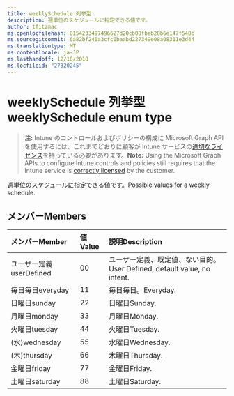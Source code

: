 ```yaml
---
title: weeklySchedule 列挙型
description: 週単位のスケジュールに指定できる値です。
author: tfitzmac
ms.openlocfilehash: 8154233497496627d20cb08fbeb28b6e147f548b
ms.sourcegitcommit: 6a82bf240a3cfc0baabd227349e08a08311e3d44
ms.translationtype: MT
ms.contentlocale: ja-JP
ms.lasthandoff: 12/18/2018
ms.locfileid: "27320245"
---
```

# <a name="weeklyschedule-enum-type"></a><span data-ttu-id="4b1b1-103">weeklySchedule 列挙型</span><span class="sxs-lookup"><span data-stu-id="4b1b1-103">weeklySchedule enum type</span></span>

> <span data-ttu-id="4b1b1-104">**注:** Intune のコントロールおよびポリシーの構成に Microsoft Graph API を使用するには、これまでどおりに顧客が Intune サービスの[適切なライセンス](https://go.microsoft.com/fwlink/?linkid=839381)を持っている必要があります。</span><span class="sxs-lookup"><span data-stu-id="4b1b1-104">**Note:** Using the Microsoft Graph APIs to configure Intune controls and policies still requires that the Intune service is [correctly licensed](https://go.microsoft.com/fwlink/?linkid=839381) by the customer.</span></span>

<span data-ttu-id="4b1b1-105">週単位のスケジュールに指定できる値です。</span><span class="sxs-lookup"><span data-stu-id="4b1b1-105">Possible values for a weekly schedule.</span></span>
## <a name="members"></a><span data-ttu-id="4b1b1-106">メンバー</span><span class="sxs-lookup"><span data-stu-id="4b1b1-106">Members</span></span>
|<span data-ttu-id="4b1b1-107">メンバー</span><span class="sxs-lookup"><span data-stu-id="4b1b1-107">Member</span></span>|<span data-ttu-id="4b1b1-108">値</span><span class="sxs-lookup"><span data-stu-id="4b1b1-108">Value</span></span>|<span data-ttu-id="4b1b1-109">説明</span><span class="sxs-lookup"><span data-stu-id="4b1b1-109">Description</span></span>|
|:---|:---|:---|
|<span data-ttu-id="4b1b1-110">ユーザー定義</span><span class="sxs-lookup"><span data-stu-id="4b1b1-110">userDefined</span></span>|<span data-ttu-id="4b1b1-111">0</span><span class="sxs-lookup"><span data-stu-id="4b1b1-111">0</span></span>|<span data-ttu-id="4b1b1-112">ユーザー定義、既定値、ない目的。</span><span class="sxs-lookup"><span data-stu-id="4b1b1-112">User Defined, default value, no intent.</span></span>|
|<span data-ttu-id="4b1b1-113">毎日毎日</span><span class="sxs-lookup"><span data-stu-id="4b1b1-113">everyday</span></span>|<span data-ttu-id="4b1b1-114">1</span><span class="sxs-lookup"><span data-stu-id="4b1b1-114">1</span></span>|<span data-ttu-id="4b1b1-115">毎日毎日。</span><span class="sxs-lookup"><span data-stu-id="4b1b1-115">Everyday.</span></span>|
|<span data-ttu-id="4b1b1-116">日曜日</span><span class="sxs-lookup"><span data-stu-id="4b1b1-116">sunday</span></span>|<span data-ttu-id="4b1b1-117">2</span><span class="sxs-lookup"><span data-stu-id="4b1b1-117">2</span></span>|<span data-ttu-id="4b1b1-118">日曜日</span><span class="sxs-lookup"><span data-stu-id="4b1b1-118">Sunday.</span></span>|
|<span data-ttu-id="4b1b1-119">月曜日</span><span class="sxs-lookup"><span data-stu-id="4b1b1-119">monday</span></span>|<span data-ttu-id="4b1b1-120">3</span><span class="sxs-lookup"><span data-stu-id="4b1b1-120">3</span></span>|<span data-ttu-id="4b1b1-121">月曜日</span><span class="sxs-lookup"><span data-stu-id="4b1b1-121">Monday.</span></span>|
|<span data-ttu-id="4b1b1-122">火曜日</span><span class="sxs-lookup"><span data-stu-id="4b1b1-122">tuesday</span></span>|<span data-ttu-id="4b1b1-123">4</span><span class="sxs-lookup"><span data-stu-id="4b1b1-123">4</span></span>|<span data-ttu-id="4b1b1-124">火曜日</span><span class="sxs-lookup"><span data-stu-id="4b1b1-124">Tuesday.</span></span>|
|<span data-ttu-id="4b1b1-125">(水)</span><span class="sxs-lookup"><span data-stu-id="4b1b1-125">wednesday</span></span>|<span data-ttu-id="4b1b1-126">5</span><span class="sxs-lookup"><span data-stu-id="4b1b1-126">5</span></span>|<span data-ttu-id="4b1b1-127">水曜日</span><span class="sxs-lookup"><span data-stu-id="4b1b1-127">Wednesday.</span></span>|
|<span data-ttu-id="4b1b1-128">(木)</span><span class="sxs-lookup"><span data-stu-id="4b1b1-128">thursday</span></span>|<span data-ttu-id="4b1b1-129">6</span><span class="sxs-lookup"><span data-stu-id="4b1b1-129">6</span></span>|<span data-ttu-id="4b1b1-130">木曜日</span><span class="sxs-lookup"><span data-stu-id="4b1b1-130">Thursday.</span></span>|
|<span data-ttu-id="4b1b1-131">金曜日</span><span class="sxs-lookup"><span data-stu-id="4b1b1-131">friday</span></span>|<span data-ttu-id="4b1b1-132">7</span><span class="sxs-lookup"><span data-stu-id="4b1b1-132">7</span></span>|<span data-ttu-id="4b1b1-133">金曜日</span><span class="sxs-lookup"><span data-stu-id="4b1b1-133">Friday.</span></span>|
|<span data-ttu-id="4b1b1-134">土曜日</span><span class="sxs-lookup"><span data-stu-id="4b1b1-134">saturday</span></span>|<span data-ttu-id="4b1b1-135">8</span><span class="sxs-lookup"><span data-stu-id="4b1b1-135">8</span></span>|<span data-ttu-id="4b1b1-136">土曜日</span><span class="sxs-lookup"><span data-stu-id="4b1b1-136">Saturday.</span></span>|



